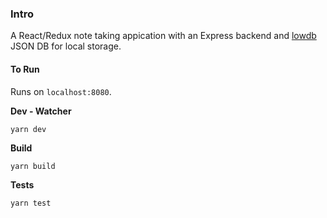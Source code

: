 ### Intro
A React/Redux note taking appication with an Express backend and [lowdb](https://github.com/typicode/lowdb) JSON DB for local storage.

#### To Run
Runs on `localhost:8080`.

**Dev - Watcher**
```
yarn dev
```

**Build**
```
yarn build
```

**Tests**
```
yarn test
```
